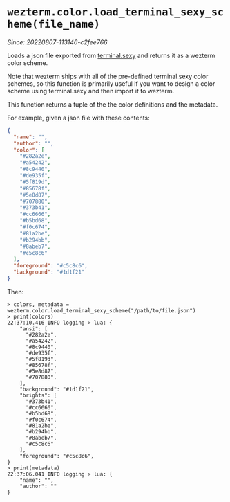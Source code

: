 # `wezterm.color.load_terminal_sexy_scheme(file_name)`

*Since: 20220807-113146-c2fee766*

Loads a json file exported from [terminal.sexy](https://terminal.sexy/)
and returns it as a wezterm color scheme.

Note that wezterm ships with all of the pre-defined terminal.sexy color
schemes, so this function is primarily useful if you want to design a color
scheme using terminal.sexy and then import it to wezterm.

This function returns a tuple of the the color definitions and the metadata.

For example, given a json file with these contents:

```json
{
  "name": "",
  "author": "",
  "color": [
    "#282a2e",
    "#a54242",
    "#8c9440",
    "#de935f",
    "#5f819d",
    "#85678f",
    "#5e8d87",
    "#707880",
    "#373b41",
    "#cc6666",
    "#b5bd68",
    "#f0c674",
    "#81a2be",
    "#b294bb",
    "#8abeb7",
    "#c5c8c6"
  ],
  "foreground": "#c5c8c6",
  "background": "#1d1f21"
}
```

Then:

```
> colors, metadata = wezterm.color.load_terminal_sexy_scheme("/path/to/file.json")
> print(colors)
22:37:10.416 INFO logging > lua: {
    "ansi": [
      "#282a2e",
      "#a54242",
      "#8c9440",
      "#de935f",
      "#5f819d",
      "#85678f",
      "#5e8d87",
      "#707880",
    ],
    "background": "#1d1f21",
    "brights": [
      "#373b41",
      "#cc6666",
      "#b5bd68",
      "#f0c674",
      "#81a2be",
      "#b294bb",
      "#8abeb7",
      "#c5c8c6"
    ],
    "foreground": "#c5c8c6",
}
> print(metadata)
22:37:06.041 INFO logging > lua: {
    "name": "",
    "author": ""
}
```
